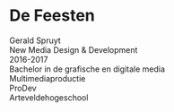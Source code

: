 <h1>De Feesten</h1>


Gerald Spruyt<br>
New Media Design & Development<br>
2016-2017<br>
Bachelor in de grafische en digitale media<br>
Multimediaproductie<br>
ProDev<br>
Arteveldehogeschool<br>

